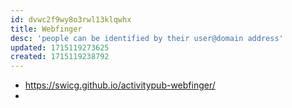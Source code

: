 ```yaml
---
id: dvwc2f9wy8o3rwl13klqwhx
title: Webfinger
desc: 'people can be identified by their user@domain address'
updated: 1715119273625
created: 1715119238792
---
```


- https://swicg.github.io/activitypub-webfinger/
- 